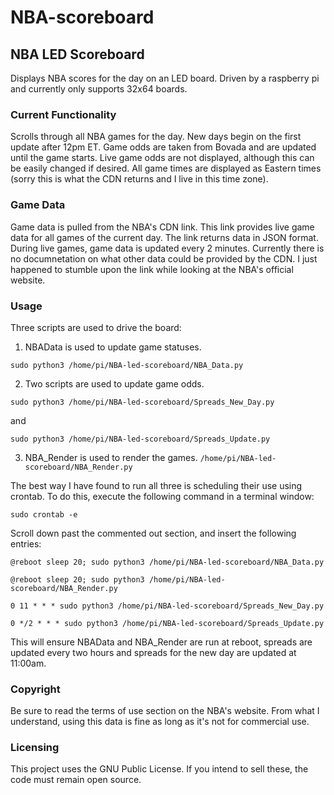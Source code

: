 # NBA-scoreboard

## NBA LED Scoreboard
Displays NBA scores for the day on an LED board. Driven by a raspberry pi and currently only supports 32x64 boards.

### Current Functionality
Scrolls through all NBA games for the day. New days begin on the first update after 12pm ET. Game odds are taken from Bovada and are updated until the game starts. Live game odds are not displayed, although this can be easily changed if desired. All game times are displayed as Eastern times (sorry this is what the CDN returns and I live in this time zone).

### Game Data
Game data is pulled from the NBA's CDN link. This link provides live game data for all games of the current day. The link returns data in JSON format. During live games, game data is updated every 2 minutes. Currently there is no documnetation on what other data could be provided by the CDN. I just happened to stumble upon the link while looking at the NBA's official website.

### Usage
Three scripts are used to drive the board:
1. NBAData is used to update game statuses.

`sudo python3 /home/pi/NBA-led-scoreboard/NBA_Data.py`

2. Two scripts are used to update game odds.

`sudo python3 /home/pi/NBA-led-scoreboard/Spreads_New_Day.py`

and 

`sudo python3 /home/pi/NBA-led-scoreboard/Spreads_Update.py`

3. NBA_Render is used to render the games.
`/home/pi/NBA-led-scoreboard/NBA_Render.py`

The best way I have found to run all three is scheduling their use using crontab. To do this, execute the following command in a terminal window:

`sudo crontab -e`

Scroll down past the commented out section, and insert the following entries:

```@reboot sleep 20; sudo python3 /home/pi/NBA-led-scoreboard/NBA_Data.py```

```@reboot sleep 20; sudo python3 /home/pi/NBA-led-scoreboard/NBA_Render.py```

```0 11 * * * sudo python3 /home/pi/NBA-led-scoreboard/Spreads_New_Day.py```

```0 */2 * * * sudo python3 /home/pi/NBA-led-scoreboard/Spreads_Update.py```

This will ensure NBAData and NBA_Render are run at reboot, spreads are updated every two hours and spreads for the new day are updated at 11:00am.

### Copyright
Be sure to read the terms of use section on the NBA's website. From what I understand, using this data is fine as long as it's not for commercial use.

### Licensing
This project uses the GNU Public License. If you intend to sell these, the code must remain open source.
